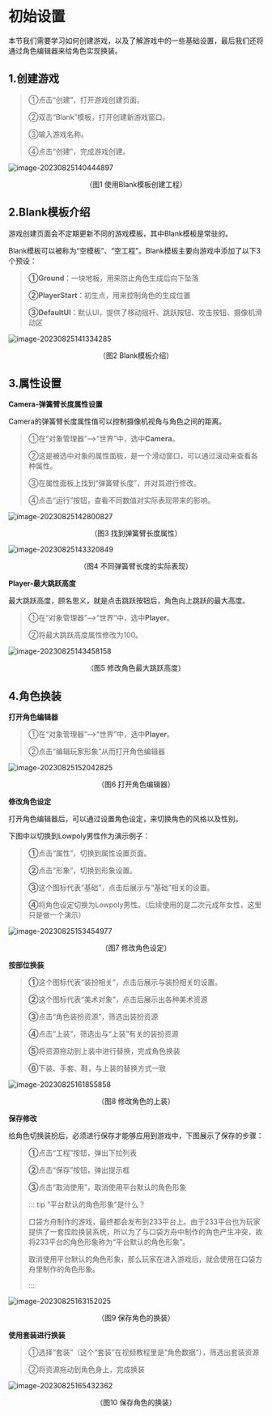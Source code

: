 # 初始设置

本节我们需要学习如何创建游戏，以及了解游戏中的一些基础设置，最后我们还将通过角色编辑器来给角色实现换装。

## 1.创建游戏

> ①点击“创建”，打开游戏创建页面。
>
> ②双击“Blank”模板，打开创建新游戏窗口。
>
> ③输入游戏名称。
>
> ④点击“创建”，完成游戏创建。

![image-20230825140444897](https://arkimg.ark.online/image-20230825140444897.png)

<center>（图1 使用Blank模板创建工程）</center>

## 2.Blank模板介绍

游戏创建页面会不定期更新不同的游戏模板，其中Blank模板是常驻的。

Blank模板可以被称为“空模板”、“空工程”。Blank模板主要向游戏中添加了以下3个预设：

> **①Ground**：一块地板，用来防止角色生成后向下坠落
>
> **②PlayerStart**：初生点，用来控制角色的生成位置
>
> **③DefaultUI**：默认UI，提供了移动摇杆、跳跃按钮、攻击按钮、摄像机滑动区

![image-20230825141334285](https://arkimg.ark.online/image-20230825141334285.png)

<center>（图2 Blank模板介绍）</center>

## 3.属性设置

**Camera-弹簧臂长度属性设置**

Camera的弹簧臂长度属性值可以控制摄像机视角与角色之间的距离。

> ①在“对象管理器”-->“世界”中，选中**Camera**。
>
> ②这是被选中对象的属性面板，是一个滑动窗口，可以通过滚动来查看各种属性。
>
> ③在属性面板上找到“弹簧臂长度”，并对其进行修改。
>
> ④点击“运行”按钮，查看不同数值对实际表现带来的影响。

![image-20230825142800827](https://arkimg.ark.online/image-20230825142800827.png)

<center>（图3 找到弹簧臂长度属性）</center>

![image-20230825143320849](https://arkimg.ark.online/image-20230825143320849.png)

<center>（图4 不同弹簧臂长度的实际表现）</center>

**Player-最大跳跃高度**

最大跳跃高度，顾名思义，就是点击跳跃按钮后，角色向上跳跃的最大高度。

> ①在“对象管理器”-->“世界”中，选中**Player**。
>
> ②将最大跳跃高度属性修改为100。

![image-20230825143458158](https://arkimg.ark.online/image-20230825143458158.png)

<center>（图5 修改角色最大跳跃高度）</center>

## 4.角色换装

**打开角色编辑器**

> ①在“对象管理器”-->“世界”中，选中**Player**。
>
> ②点击“编辑玩家形象”从而打开角色编辑器

![image-20230825152042825](https://arkimg.ark.online/image-20230825152042825.png)

<center>（图6 打开角色编辑器）</center>

**修改角色设定**

打开角色编辑器后，可以通过设置角色设定，来切换角色的风格以及性别。

下图中以切换到Lowpoly男性作为演示例子：

> **①**点击“属性”，切换到属性设置页面。
>
> **②**点击“形象”，切换到形象设置。
>
> **③**这个图标代表“基础”，点击后展示与“基础”相关的设置。
>
> **④**将角色设定切换为Lowpoly男性。（后续使用的是二次元成年女性，这里只是做一个演示）

![image-20230825153454977](https://arkimg.ark.online/image-20230825153454977.png)

<center>（图7 修改角色设定）</center>

**按部位换装**

> **①**这个图标代表“装扮相关”，点击后展示与装扮相关的设置。
>
> **②**这个图标代表“美术对象”，点击后展示出各种美术资源
>
> **③**点击“角色装扮资源”，筛选出装扮资源
>
> **④**点击“上装”，筛选出与“上装”有关的装扮资源
>
> **⑤**将资源拖动到上装中进行替换，完成角色换装
>
> **⑥**下装、手套、鞋，与上装的替换方式一致

![image-20230825161855858](https://arkimg.ark.online/image-20230825161855858.png)

<center>（图8 修改角色的上装）</center>



**保存修改**

给角色切换装扮后，必须进行保存才能够应用到游戏中，下图展示了保存的步骤：

> **①**点击“工程”按钮，弹出下拉列表
>
> **②**点击“保存”按钮，弹出提示框
>
> **③**点击“取消使用”，取消使用平台默认的角色形象
>
> ::: tip “平台默认的角色形象”是什么？
>
> 口袋方舟制作的游戏，最终都会发布到233平台上。由于233平台也为玩家提供了一套捏脸换装系统，所以为了与口袋方舟中制作的角色产生冲突，故将233平台的角色形象称为“平台默认的角色形象”。
>
> 取消使用平台默认的角色形象，那么玩家在进入游戏后，就会使用在口袋方舟里制作的角色形象。
>
> :::

![image-20230825163152025](https://arkimg.ark.online/image-20230825163152025.png)

<center>（图9 保存角色的换装）</center>

**使用套装进行换装**

> ①选择“套装”（这个“套装”在视频教程里是“角色数据”），筛选出套装资源
>
> ②将资源拖动到角色身上，完成换装

![image-20230825165432362](https://arkimg.ark.online/image-20230825165432362.png)

<center>（图10 保存角色的换装）</center>